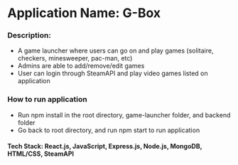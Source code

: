 # Application Name: G-Box

### Description:
- A game launcher where users can go on and play games (solitaire, checkers, minesweeper, pac-man, etc)
- Admins are able to add/remove/edit games
- User can login through SteamAPI and play video games listed on application 

### How to run application
- Run npm install in the root directory, game-launcher folder, and backend folder
- Go back to root directory, and run npm start to run application

#### Tech Stack: React.js, JavaScript, Express.js, Node.js, MongoDB, HTML/CSS, SteamAPI
